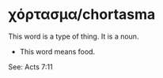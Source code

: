 # χόρτασμα/chortasma 
This word is a type of thing. It is a noun.

* This word means food. 

See: Acts 7:11
